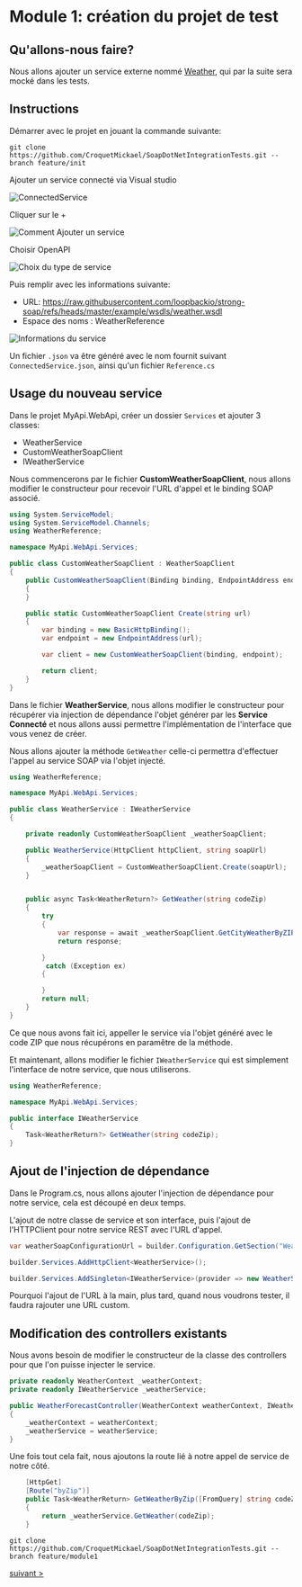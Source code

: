 # Module 1: création du projet de test

## Qu'allons-nous faire?

Nous allons ajouter un service externe nommé [Weather](https://github.com/loopbackio/strong-soap/blob/master/example/wsdls/weather.wsdl), qui par la suite sera mocké dans les tests.

## Instructions

Démarrer avec le projet en jouant la commande suivante:

```
git clone https://github.com/CroquetMickael/SoapDotNetIntegrationTests.git --branch feature/init
```

Ajouter un service connecté via Visual studio

![ConnectedService](img/ConnectedService.png)

Cliquer sur le +

![Comment Ajouter un service](img/ConnectedServiceOpenAPI.png)

Choisir OpenAPI

![Choix du type de service](img/ConnectedServiceAddOpenAPI.png)

Puis remplir avec les informations suivante:

- URL: https://raw.githubusercontent.com/loopbackio/strong-soap/refs/heads/master/example/wsdls/weather.wsdl
- Espace des noms : WeatherReference

![Informations du service](img/ConnectedServiceFinalAddOpenAPI.png)

Un fichier `.json` va être généré avec le nom fournit suivant `ConnectedService.json`, ainsi qu'un fichier `Reference.cs`

## Usage du nouveau service

Dans le projet MyApi.WebApi, créer un dossier `Services` et ajouter 3 classes:

- WeatherService
- CustomWeatherSoapClient
- IWeatherService

Nous commencerons par le fichier **CustomWeatherSoapClient**, nous allons modifier le constructeur pour recevoir l'URL d'appel et le binding SOAP associé.

```cs
using System.ServiceModel;
using System.ServiceModel.Channels;
using WeatherReference;

namespace MyApi.WebApi.Services;

public class CustomWeatherSoapClient : WeatherSoapClient
{
    public CustomWeatherSoapClient(Binding binding, EndpointAddress endpoint) : base(binding, endpoint)
    {
    }

    public static CustomWeatherSoapClient Create(string url)
    {
        var binding = new BasicHttpBinding();
        var endpoint = new EndpointAddress(url);

        var client = new CustomWeatherSoapClient(binding, endpoint);

        return client;
    }
}
```

Dans le fichier **WeatherService**, nous allons modifier le constructeur pour récupérer via injection de dépendance l'objet générer par les **Service Connecté** et nous allons aussi permettre l'implémentation de l'interface que vous venez de créer.

Nous allons ajouter la méthode `GetWeather` celle-ci permettra d'effectuer l'appel au service SOAP via l'objet injecté.

```cs
using WeatherReference;

namespace MyApi.WebApi.Services;

public class WeatherService : IWeatherService
{

    private readonly CustomWeatherSoapClient _weatherSoapClient;

    public WeatherService(HttpClient httpClient, string soapUrl)
    {
        _weatherSoapClient = CustomWeatherSoapClient.Create(soapUrl);
    }


    public async Task<WeatherReturn?> GetWeather(string codeZip)
    {
        try
        {
            var response = await _weatherSoapClient.GetCityWeatherByZIPAsync(codeZip);
            return response;

        }
         catch (Exception ex)
        {

        }
        return null;
    }
}
```

Ce que nous avons fait ici, appeller le service via l'objet généré avec le code ZIP que nous récupérons en paramêtre de la méthode.

Et maintenant, allons modifier le fichier `IWeatherService` qui est simplement l'interface de notre service, que nous utiliserons.

```cs
using WeatherReference;

namespace MyApi.WebApi.Services;

public interface IWeatherService
{
    Task<WeatherReturn?> GetWeather(string codeZip);
}
```

## Ajout de l'injection de dépendance

Dans le Program.cs, nous allons ajouter l'injection de dépendance pour notre service, cela est découpé en deux temps.

L'ajout de notre classe de service et son interface, puis l'ajout de l'HTTPClient pour notre service REST avec l'URL d'appel.

```cs
var weatherSoapConfigurationUrl = builder.Configuration.GetSection("WeatherSoapService")["BaseUrl"];

builder.Services.AddHttpClient<WeatherService>();

builder.Services.AddSingleton<IWeatherService>(provider => new WeatherService(provider.GetRequiredService<HttpClient>(), weatherSoapConfigurationUrl));

```

Pourquoi l'ajout de l'URL à la main, plus tard, quand nous voudrons tester, il faudra rajouter une URL custom.

## Modification des controllers existants

Nous avons besoin de modifier le constructeur de la classe des controllers pour que l'on puisse injecter le service.

```cs
private readonly WeatherContext _weatherContext;
private readonly IWeatherService _weatherService;

public WeatherForecastController(WeatherContext weatherContext, IWeatherService weatherService)
{
    _weatherContext = weatherContext;
    _weatherService = weatherService;
}
```

Une fois tout cela fait, nous ajoutons la route lié à notre appel de service de notre côté.

```cs
    [HttpGet]
    [Route("byZip")]
    public Task<WeatherReturn> GetWeatherByZip([FromQuery] string codeZip)
    {
        return _weatherService.GetWeather(codeZip);
    }
```

```
git clone https://github.com/CroquetMickael/SoapDotNetIntegrationTests.git --branch feature/module1
```

[suivant >](../Module%202%20Ajout%20des%20tests%20du%20service%20externe/readme.md)
